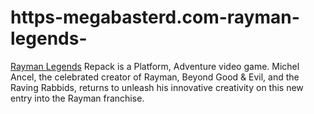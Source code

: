 # https-megabasterd.com-rayman-legends-
[Rayman Legends](https://megabasterd.com/rayman-legends/) Repack is a Platform, Adventure video game. Michel Ancel, the celebrated creator of Rayman, Beyond Good &amp; Evil, and the Raving Rabbids, returns to unleash his innovative creativity on this new entry into the Rayman franchise.
